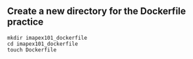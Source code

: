
## Create a new directory for the Dockerfile practice

```
mkdir imapex101_dockerfile
cd imapex101_dockerfile
touch Dockerfile
```

